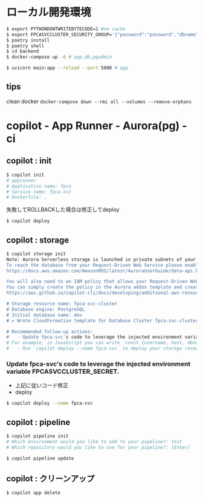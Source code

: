 
# ローカル開発環境
```bash
$ export PYTHONDONTWRITEBYTECODE=1 #no cache
$ export FPCASVCCLUSTER_SECURITY_GROUP='{"password":"password","dbname": "dev","port": 5432,"username": "dev_api","host": "localhost"}'
$ poetry install
$ poetry shell
$ cd backend
$ docker-compose up -d # app,db,pgadmin
```
```bash
$ uvicorn main:app --reload --port 5000 # app
```

## tips
clean docker `docker-compose down --rmi all --volumes --remove-orphans`

# copilot - App Runner - Aurora(pg) - ci
## copilot : init
```bash
$ copilot init
# apprunner
# Application name: fpca
# Service name: fpca-svc
# Dockerfile: .
```

失敗してROLLBACKした場合は修正してdeploy
```bash
$ copilot deploy
```
## copilot : storage

```bash
$ copilot storage init
Note: Aurora Serverless storage is launched in private subnets of your environment's VPC. 
To reach the database from your Request-Driven Web Service please enable the HTTP Data API: 
https://docs.aws.amazon.com/AmazonRDS/latest/AuroraUserGuide/data-api.html. 

You will also need to an IAM policy that allows your Request-Driven Web Service to make Data API calls. 
You can simply create the policy in the Aurora addon template and create an output. The policy will be automatically attached to your Request-Driven Web Service:
https://aws.github.io/copilot-cli/docs/developing/additional-aws-resources/#what-does-an-addon-template-look-like

# Storage resource name: fpca-svc-cluster
# Database engine: PostgreSQL
# Initial database name: dev
# ✔ Wrote CloudFormation template for Database Cluster fpca-svc-cluster at copilot/fpca-svc/addons/fpca-svc-cluster.yml

# Recommended follow-up actions:
#   - Update fpca-svc's code to leverage the injected environment variable FPCASVCCLUSTER_SECRET.
# For example, in JavaScript you can write `const {username, host, dbname, password, port} = JSON.parse(process.env.FPCASVCCLUSTER_SECRET)`.
#   - Run `copilot deploy --name fpca-svc` to deploy your storage resources.
```
### Update fpca-svc's code to leverage the injected environment variable FPCASVCCLUSTER_SECRET.
- 上記に従いコード修正
- deploy
```bash
$ copilot deploy --name fpca-svc
```
## copilot : pipeline

```bash
$ copilot pipeline init
# Which environment would you like to add to your pipeline?: test
# Which repository would you like to use for your pipeline?: [Enter]

$ copilot pipeline update
```

## copilot : クリーンアップ
```bash
$ copilot app delete
```